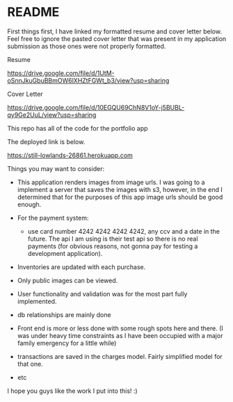 # README
First things first, I have linked my formatted resume and cover letter below. Feel free to ignore the pasted cover letter that was present in my application submission as those ones were not properly formatted.

Resume

https://drive.google.com/file/d/1UtM-oSnnJkuGbuBBmOW6lXHZtFGWt_b3/view?usp=sharing

Cover Letter

https://drive.google.com/file/d/10EGQU69ChN8V1oY-j5BUBL-qy9Ge2UuL/view?usp=sharing

This repo has all of the code for the portfolio app

The deployed link is below.

https://still-lowlands-26861.herokuapp.com

Things you may want to consider:

- This application renders images from image urls. I was going to a implement a server that saves the images with s3, however, in the end I determined that for the purposes of this app image urls should be good enough.
- For the payment system:
  - use card number 4242 4242 4242 4242, any ccv and a date in the future. The api I am using is their test api so there is no real payments (for obvious reasons, not gonna pay for testing a development application).

- Inventories are updated with each purchase. 

- Only public images can be viewed.

- User functionality and validation was for the most part fully implemented.

- db relationships are mainly done

- Front end is more or less done with some rough spots here and there. (I was under heavy time constraints as I have been occupied with a major family emergency for a little while)

- transactions are saved in the charges model. Fairly simplified model for that one.

- etc
  
I hope you guys like the work I put into this! :)
